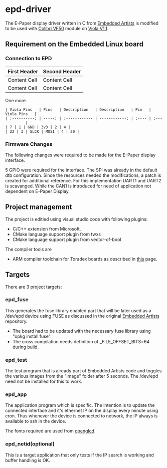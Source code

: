 # epd-driver

The E-Paper display driver written in C from [Embedded Artists][1] is modified to be used with [Colibri VF50][2] module on [Viola V1.1][5].

## Requirement on the Embedded Linux board

### Connection to EPD
| First Header  | Second Header |
| ------------- | ------------- |
| Content Cell  | Content Cell  |
| Content Cell  | Content Cell  |

One more

    | Viola Pins   | Pins   | Description   | Description   | Pin   | Viola Pins   |
    | :----------: | -----: | :------------ | ------------: | :---- | :----------- |
    | 7 | 1 | GND | 3v3 | 2 | 4 |
    | 22 | 3 | SLCK | MOSI | 4 | 20 |

### Firmware Changes

The following changes were required to be made for the E-Paper display interface.

   5 GPIO were required for the interface. The SPI was already in the default dtb configuration. Since the resources needed the modifications, a patch is created for additional reference.   For this implementation UART1 and UART2 is scavanged. While the CAN1 is introduced for need of application not dependent on E-Paper Display.

## Project management

The project is editied using visual studio code with following plugins:
 - C/C++ extension from Microsoft.
 - CMake language support plugin from twxs
 - CMake language support plugin from vector-of-bool

The compiler tools are
 - ARM compiler toolchain for Toradex boards as described in [this][3] page.

## Targets

There are 3 project targets:

### epd_fuse

This generates the fuse library enabled part that will be later used as a /dev/epd device using FUSE as discussed in the original [Embedded Artists][1] repository.

 - The board had to be updated with the necessary fuse library using "opkg install fuse". 
 - The cross compilation needs definition of _FILE_OFFSET_BITS=64 during build.

### epd_test

The test program that is already part of Embedded Artists code and toggles the various images from the "image" folder after 5 seconds. The /dev/epd need not be installed for this to work.

### epd_app

The application program which is specific. The intention is to update the connected interface and it's ethernet IP on the display every minute using cron. Thus whenever the device is connected to network, the IP always is available to ssh in the device.

The fonts required are used from [openglcd][4]. 

### epd_netid(optional)

This is a target application that only tests if the IP search is working and buffer handling is OK.

[1]: https://github.com/embeddedartists/gratis
[2]: https://www.toradex.com/computer-on-modules/colibri-arm-family/nxp-freescale-vybrid-vf5xx
[3]: https://developer.toradex.com/knowledge-base/build-u-boot-and-linux-kernel-from-source-code
[4]: https://bitbucket.org/bperrybap/openglcd
[5]: https://www.toradex.com/products/carrier-board/viola-carrier-board